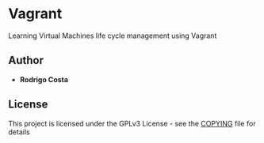 # Vagrant

Learning Virtual Machines life cycle management using Vagrant

## Author

* **Rodrigo Costa** 

## License

This project is licensed under the GPLv3 License - see the [COPYING](COPYING) file for details

